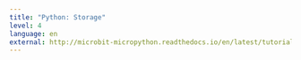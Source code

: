 ```yaml
---
title: "Python: Storage"
level: 4
language: en
external: http://microbit-micropython.readthedocs.io/en/latest/tutorials/storage.html
---
```

